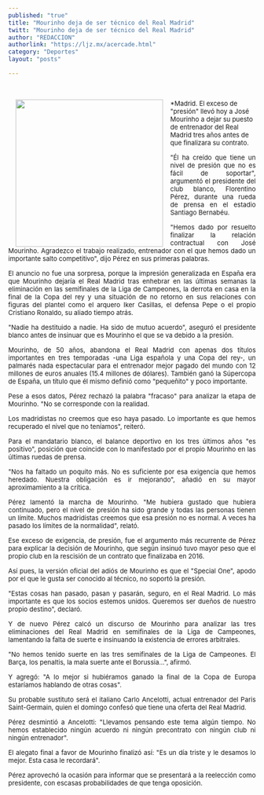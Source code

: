 ```yaml
---
published: "true"
title: "Mourinho deja de ser técnico del Real Madrid"
twitt: "Mourinho deja de ser técnico del Real Madrid"
author: "REDACCION"
authorlink: "https://ljz.mx/acercade.html"
category: "Deportes"
layout: "posts"

---
```


 

<p style="text-align: justify;" />

<img src="http://ljz.mx/images/stories/fotos_mayo2013/murioseva.jpg" border="0" width="300" style="margin-left: 15px; margin-right: 15px; float: left;" /><span style="font-size: small;" />*Madrid. El exceso de "presión" llevó hoy a José Mourinho a dejar su puesto de entrenador del Real Madrid tres años antes de que finalizara su contrato. </em></span></p> 
<span style="font-size: small;"> </span>

<p style="text-align: justify;">
  <span style="font-size: small;">"Él ha creído que tiene un nivel de presión que no es fácil de soportar", argumentó el presidente del club blanco, Florentino Pérez, durante una rueda de prensa en el estadio Santiago Bernabéu.</span>
</p>

<span style="font-size: small;"> </span>

<p style="text-align: justify;">
  <span style="font-size: small;">"Hemos dado por resuelto finalizar la relación contractual con José Mourinho. Agradezco el trabajo realizado, entrenador con el que hemos dado un importante salto competitivo", dijo Pérez en sus primeras palabras.</span>
</p>

<span style="font-size: small;"> </span>

<p style="text-align: justify;">
  <span style="font-size: small;">El anuncio no fue una sorpresa, porque la impresión generalizada en España era que Mourinho dejaría el Real Madrid tras enhebrar en las últimas semanas la eliminación en las semifinales de la Liga de Campeones, la derrota en casa en la final de la Copa del rey y una situación de no retorno en sus relaciones con figuras del plantel como el arquero Iker Casillas, el defensa Pepe o el propio Cristiano Ronaldo, su aliado tiempo atrás.</span>
</p>

<span style="font-size: small;"> </span>

<p style="text-align: justify;">
  <span style="font-size: small;">"Nadie ha destituido a nadie. Ha sido de mutuo acuerdo", aseguró el presidente blanco antes de insinuar que es Mourinho el que se va debido a la presión.</span>
</p>

<span style="font-size: small;"> </span>

<p style="text-align: justify;">
  <span style="font-size: small;">Mourinho, de 50 años, abandona el Real Madrid con apenas dos títulos importantes en tres temporadas -una Liga española y una Copa del rey-, un palmarés nada espectacular para el entrenador mejor pagado del mundo con 12 millones de euros anuales (15.4 millones de dólares). También ganó la Súpercopa de España, un título que él mismo definió como "pequeñito" y poco importante.</span>
</p>

<span style="font-size: small;"> </span>

<p style="text-align: justify;">
  <span style="font-size: small;">Pese a esos datos, Pérez rechazó la palabra "fracaso" para analizar la etapa de Mourinho. "No se corresponde con la realidad.</span>
</p>

<span style="font-size: small;"> </span>

<p style="text-align: justify;">
  <span style="font-size: small;">Los madridistas no creemos que eso haya pasado. Lo importante es que hemos recuperado el nivel que no teníamos", reiteró.</span>
</p>

<span style="font-size: small;"> </span>

<p style="text-align: justify;">
  <span style="font-size: small;">Para el mandatario blanco, el balance deportivo en los tres últimos años "es positivo", posición que coincide con lo manifestado por el propio Mourinho en las últimas ruedas de prensa.</span>
</p>

<span style="font-size: small;"> </span>

<p style="text-align: justify;">
  <span style="font-size: small;">"Nos ha faltado un poquito más. No es suficiente por esa exigencia que hemos heredado. Nuestra obligación es ir mejorando", añadió en su mayor aproximamiento a la crítica.</span>
</p>

<span style="font-size: small;"> </span>

<p style="text-align: justify;">
  <span style="font-size: small;">Pérez lamentó la marcha de Mourinho. "Me hubiera gustado que hubiera continuado, pero el nivel de presión ha sido grande y todas las personas tienen un límite. Muchos madridistas creemos que esa presión no es normal. A veces ha pasado los límites de la normalidad", relató.</span>
</p>

<span style="font-size: small;"> </span>

<p style="text-align: justify;">
  <span style="font-size: small;">Ese exceso de exigencia, de presión, fue el argumento más recurrente de Pérez para explicar la decisión de Mourinho, que según insinuó tuvo mayor peso que el propio club en la rescisión de un contrato que finalizaba en 2016.</span>
</p>

<span style="font-size: small;"> </span>

<p style="text-align: justify;">
  <span style="font-size: small;">Así pues, la versión oficial del adiós de Mourinho es que el "Special One", apodo por el que le gusta ser conocido al técnico, no soportó la presión.</span>
</p>

<span style="font-size: small;"> </span>

<p style="text-align: justify;">
  <span style="font-size: small;">"Estas cosas han pasado, pasan y pasarán, seguro, en el Real Madrid. Lo más importante es que los socios estemos unidos. Queremos ser dueños de nuestro propio destino", declaró.</span>
</p>

<span style="font-size: small;"> </span>

<p style="text-align: justify;">
  <span style="font-size: small;">Y de nuevo Pérez calcó un discurso de Mourinho para analizar las tres eliminaciones del Real Madrid en semifinales de la Liga de Campeones, lamentando la falta de suerte e insinuando la existencia de errores arbitrales.</span>
</p>

<span style="font-size: small;"> </span>

<p style="text-align: justify;">
  <span style="font-size: small;">"No hemos tenido suerte en las tres semifinales de la Liga de Campeones. El Barça, los penaltis, la mala suerte ante el Borussia...", afirmó.</span>
</p>

<span style="font-size: small;"> </span>

<p style="text-align: justify;">
  <span style="font-size: small;">Y agregó: "A lo mejor si hubiéramos ganado la final de la Copa de Europa estaríamos hablando de otras cosas".</span>
</p>

<span style="font-size: small;"> </span>

<p style="text-align: justify;">
  <span style="font-size: small;">Su probable sustituto será el italiano Carlo Ancelotti, actual entrenador del Paris Saint-Germain, quien el domingo confesó que tiene una oferta del Real Madrid.</span>
</p>

<span style="font-size: small;"> </span>

<p style="text-align: justify;">
  <span style="font-size: small;">Pérez desmintió a Ancelotti: "Llevamos pensando este tema algún tiempo. No hemos establecido ningún acuerdo ni ningún precontrato con ningún club ni ningún entrenador".</span>
</p>

<span style="font-size: small;"> </span>

<p style="text-align: justify;">
  <span style="font-size: small;">El alegato final a favor de Mourinho finalizó así: "Es un día triste y le desamos lo mejor. Esta casa le recordará".</span>
</p>

<span style="font-size: small;"> </span>

<p style="text-align: justify;">
  <span style="font-size: small;">Pérez aprovechó la ocasión para informar que se presentará a la reelección como presidente, con escasas probabilidades de que tenga oposición.</span>
</p>
